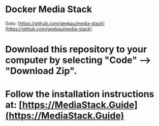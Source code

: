 # Docker Media Stack

Goto: [https://github.com/geekau/media-stack](https://github.com/geekau/media-stack)

# Download this repository to your computer by selecting "**Code**" --> "**Download Zip**".

# Follow the installation instructions at: [https://MediaStack.Guide](https://MediaStack.Guide)
